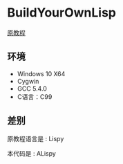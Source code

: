 # BuildYourOwnLisp

[原教程](https://github.com/orangeduck/BuildYourOwnLisp)

## 环境
* Windows 10 X64
* Cygwin
* GCC 5.4.0
* C语言：C99

## 差别
原教程语言是    : Lispy

本代码是        : ALispy
